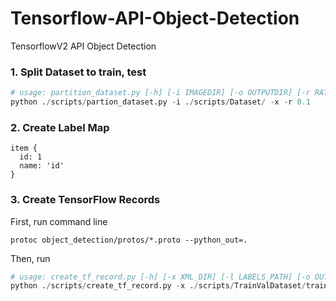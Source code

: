 # Tensorflow-API-Object-Detection
TensorflowV2  API Object Detection

### 1. Split Dataset to train, test 
```python
# usage: partition_dataset.py [-h] [-i IMAGEDIR] [-o OUTPUTDIR] [-r RATIO] [-x]
python ./scripts/partion_dataset.py -i ./scripts/Dataset/ -x -r 0.1
```
### 2. Create Label Map
```
item {
  id: 1
  name: 'id'
}
```
### 3. Create TensorFlow Records
First, run command line
```
protoc object_detection/protos/*.proto --python_out=.
```
Then, run
```python
# usage: create_tf_record.py [-h] [-x XML_DIR] [-l LABELS_PATH] [-o OUTPUT_PATH] [-i IMAGE_DIR] [-c CSV_PATH]
python ./scripts/create_tf_record.py -x ./scripts/TrainValDataset/train/ -l ./scripts/label_map.pbxt -o ./scripts/TrainValDataset/train.record
```
